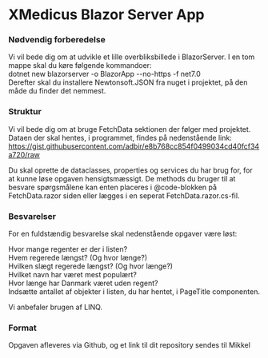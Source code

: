 # XMedicus Blazor Server App

### Nødvendig forberedelse

Vi vil bede dig om at udvikle et lille overbliksbillede i BlazorServer.
I en tom mappe skal du køre følgende kommandoer:  
dotnet new blazorserver -o BlazorApp --no-https -f net7.0    
Derefter skal du installere Newtonsoft.JSON fra nuget i projektet, på den måde du finder det nemmest.

### Struktur
Vi vil bede dig om at bruge FetchData sektionen der følger med projektet.  
Dataen der skal hentes, i programmet, findes på nedenstående link:  
https://gist.githubusercontent.com/adbir/e8b768cc854f0499034cd40fcf34a720/raw

Du skal oprette de dataclasses, properties og services du har brug for, for at kunne løse opgaven hensigtsmæssigt. 
De methods du bruger til at besvare spørgsmålene kan enten placeres i @code-blokken på FetchData.razor siden eller lægges i en seperat FetchData.razor.cs-fil.  

### Besvarelser
For en fuldstændig besvarelse skal nedenstående opgaver være løst:  

Hvor mange regenter er der i listen?  
Hvem regerede længst? (Og hvor længe?)  
Hvilken slægt regerede længst? (Og hvor længe?)  
Hvilket navn har været mest populært?  
Hvor længe har Danmark været uden regent?  
Indsætte antallet af objekter i listen, du har hentet, i PageTitle componenten.

Vi anbefaler brugen af LINQ.

### Format

Opgaven afleveres via Github, og et link til dit repository sendes til Mikkel
